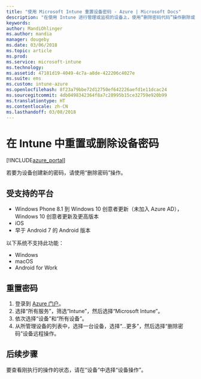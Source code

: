 ```yaml
---
title: "使用 Microsoft Intune 重置设备密码 - Azure | Microsoft Docs"
description: "在使用 Intune 进行管理或监视的设备上，使用“删除密码代码”操作删除或重置密码。"
keywords: 
author: MandiOhlinger
ms.author: mandia
manager: dougeby
ms.date: 03/06/2018
ms.topic: article
ms.prod: 
ms.service: microsoft-intune
ms.technology: 
ms.assetid: 47181d19-4049-4c7a-a8de-422206c4027e
ms.suite: ems
ms.custom: intune-azure
ms.openlocfilehash: 8f23a79bbe72d12750ef642226aefd1e11dcac24
ms.sourcegitcommit: 4db0498342364f8a7c28995b15ce32759e920b99
ms.translationtype: HT
ms.contentlocale: zh-CN
ms.lasthandoff: 03/08/2018
---
```

# <a name="reset-or-remove-a-device-passcode-in-intune"></a>在 Intune 中重置或删除设备密码

[!INCLUDE[azure_portal](./includes/azure_portal.md)]

若要为设备创建新的密码，请使用“删除密码”操作。

## <a name="supported-platforms"></a>受支持的平台

- Windows Phone 8.1 到 Windows 10 创意者更新（未加入 Azure AD），Windows 10 创意者更新及更高版本
- iOS
- 早于 Android 7 的 Android 版本

以下系统不支持此功能：

- Windows
- macOS
- Android for Work

## <a name="reset-a-passcode"></a>重置密码

1. 登录到 [Azure 门户](https://portal.azure.com)。
2. 选择“所有服务”，筛选“Intune”，然后选择“Microsoft Intune”。
3. 依次选择“设备”和“所有设备”。
4. 从所管理设备的列表中，选择一台设备，选择“...更多”，然后选择“删除密码”设备远程操作。

## <a name="next-steps"></a>后续步骤

要查看刚执行的操作的状态，请在“设备”中选择“设备操作”。
